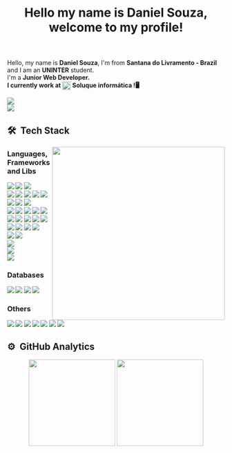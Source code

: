<header>
    <H1>Hello my name is Daniel Souza, welcome to my profile!</H1>  
</header>
<div>
    <p>Hello, my name is <b>Daniel Souza</b>, I'm from <b>Santana do Livramento - Brazil</b> and I am an <b>UNINTER</b> student.<br> 
I'm a <b>Junior Web Developer<b/>.<br> I currently work at <span><img align="center" width="20" src="https://user-images.githubusercontent.com/88730920/158506237-196028d4-d8c9-449f-8075-d2ada14acf28.png"/> Soluque informática !</span>🖥️</p>
    <a href="https://www.linkedin.com/in/danielsouzamh5263/">
        <img src="https://img.shields.io/badge/Linkedin-/in/danielsouzamh5263-1C2128?style=for-the-badge&logo=linkedin&logoColor=0077B5&color=blue"/>         </a></br>
    <a href="https://danielsouza-portfolio.vercel.app/">
        <img src="https://img.shields.io/badge/portfolio-danielsouza--portfolio.vercel.app-E34F26?style=for-the-badge&logo=portfolio&logoColor=E34F26"/>
    </a>
</div>
        
## 🛠 &nbsp;Tech Stack
<div>
    <img align="right" width="400" height="auto" src="https://user-images.githubusercontent.com/88730920/230802146-2d388da3-aca1-4616-b59e-619a9ca6525e.gif">
</div>
<div>
    <div>
        <h3>Languages, Frameworks and Libs</h3>
        <img src="https://img.shields.io/badge/html5-1C2128?style=for-the-badge&logo=html5&logoColor=E34F26"/>
        <img src="https://img.shields.io/badge/CSS3-1C2128?style=for-the-badge&logo=css3&logoColor=1572B6"/>
        <img src="https://img.shields.io/badge/Bootstrap-1C2128?style=for-the-badge&logo=Bootstrap&logoColor=23563D7C"/></br>
        <img src="https://img.shields.io/badge/JavaScript-1C2128?style=for-the-badge&logo=javascript&logoColor=F7DF1E"/>
        <img src="https://img.shields.io/badge/TypeScript-1C2128?style=for-the-badge&logo=typescript&logoColor=007ACC"/>
        <img src="https://img.shields.io/badge/NPM-1C2128?style=for-the-badge&logo=npm&logoColor=23CB3837"/>
        <img src="https://img.shields.io/badge/React-1C2128?style=for-the-badge&logo=react&logoColor=61DAFB"/>
        <img src="https://img.shields.io/badge/Node.js-1C2128?style=for-the-badge&logo=node.js&logoColor=43853D"/>
        <img src="https://img.shields.io/badge/Express.js-1C2128?style=for-the-badge&logo=express&logoColor=2361DAFB"/>
        <img src="https://img.shields.io/badge/Sequelize-1C2128?style=for-the-badge&logo=sequelize&logoColor=2361DAFB"/>
        <img src="https://img.shields.io/badge/MUI-1C2128?style=for-the-badge&logo=mui&logoColor=230081CB"/></br>
        <img src="https://img.shields.io/badge/Python-1C2128?style=for-the-badge&logo=python&logoColor=1572B6"/>
        <img src="https://img.shields.io/badge/Flask-1C2128?style=for-the-badge&logo=flask&logoColor=00000000"/>
        <img src="https://img.shields.io/badge/SQLAlchemy-1C2128?style=for-the-badge&logo=sqlalchemy&logoColor="/>
        <img src="https://img.shields.io/badge/Jinja-1C2128?style=for-the-badge&logo=jinja&logoColor=00000000"/>
        <img src="https://img.shields.io/badge/Pandas-1C2128?style=for-the-badge&logo=pandas&logoColor=120651"/>
        <img src="https://img.shields.io/badge/SciPy-1C2128?style=for-the-badge&logo=scipy&logoColor=230C55A5"/>
        <img src="https://img.shields.io/badge/SciKit--Learn-1C2128?style=for-the-badge&logo=scikit-learn&logoColor=230C55A5"/>
        <img src="https://img.shields.io/badge/Selenium-1C2128?style=for-the-badge&logo=selenium&logoColor=43B02A"/>
        <img src="https://img.shields.io/badge/Jupyter-1C2128?style=for-the-badge&logo=jupyter&logoColor="/>
        <img src="https://img.shields.io/badge/Qt-1C2128?style=for-the-badge&logo=qt&logoColor=23217346"/></br>
        <img src="https://img.shields.io/badge/Rust-1C2128?style=for-the-badge&logo=rust&logoColor=00000000"/>
        <img src="https://img.shields.io/badge/Diesel-1C2128?style=for-the-badge&logo=diesel&logoColor=00000000"/>
        <img src="https://img.shields.io/badge/Actix--Web-1C2128?style=for-the-badge&logo=actix-web&logoColor=00000000"/>
        <img src="https://img.shields.io/badge/Tera-1C2128?style=for-the-badge&logo=tera&logoColor=00000000"/></br>
        <img src="https://img.shields.io/badge/PHP-1C2128?style=for-the-badge&logo=php&logoColor=777BB4"/>
        <img src="https://img.shields.io/badge/WordPress-1C2128?style=for-the-badge&logo=wordpress&logoColor=23117AC9"/></br>
        <img src="https://img.shields.io/badge/Shell%20Script-1C2128?style=for-the-badge&logo=gnu-bash&logoColor=00000000"/></br>
        <img src="https://img.shields.io/badge/Java-1C2128?style=for-the-badge&logo=java&logoColor=F7DF1E"/></br>
        <img src="https://img.shields.io/badge/C%23-1C2128?style=for-the-badge&logo=c-sharp&logoColor=239120"/></br>
    <div>
    </div>
        <h3>Databases</h3>
        <img src="https://img.shields.io/badge/MySQL-1C2128?style=for-the-badge&logo=mysql&logoColor=007ACC33"/>
        <img src="https://img.shields.io/badge/MariaDB-1C2128?style=for-the-badge&logo=mariadb&logoColor=01529E"/>
        <img src="https://img.shields.io/badge/SQLite-1C2128?style=for-the-badge&logo=sqlite&logoColor=07405E"/>
        <img src="https://img.shields.io/badge/firebase-1C2128?style=for-the-badge&logo=firebase&logoColor=23F05033"/></br>
    <div>
    </div>
        <h3>Others</h3>
        <img src="https://img.shields.io/badge/Git-1C2128?style=for-the-badge&logo=git&logoColor=E34F2633"/>
        <img src="https://img.shields.io/badge/github-1C2128?style=for-the-badge&logo=github&logoColor=FFFFFF"/>
        <img src="https://img.shields.io/badge/gitlab-1C2128?style=for-the-badge&logo=gitlab&logoColor=E34F2633"/>
        <img src="https://img.shields.io/badge/Visual%20Studio%20Code-1C2128?style=for-the-badge&logo=visual-studio-code&logoColor=0078d7"/>
        <img src="https://img.shields.io/badge/PyCharm-1C2128?style=for-the-badge&logo=pycharm&logoColor=green"/>
        <img src="https://img.shields.io/badge/Linux-1C2128?style=for-the-badge&logo=linux&logoColor=FCC624"/>
        <img src="https://img.shields.io/badge/Windows-1C2128?style=for-the-badge&logo=windows&logoColor=0078D6"/>
    </div>
</div>

## ⚙️ &nbsp;GitHub Analytics
<div align="center">
    <img height=200px src="https://github-readme-stats.vercel.app/api?username=MrHoss&show_icons=true&theme=react&include_all_commits=true&count_private=true&hide-border=true"/>
    <a href="https://github.com/MrHoss">
    <img height=200px src="https://github-readme-stats.vercel.app/api/top-langs/?username=MrHoss&layout=compact&langs_count=7&theme=react"/>
</div>
